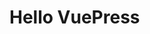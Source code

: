 <!--
 * @Author: gongyuqi
 * @Date: 2021-11-30 12:23:38
 * @LastEditors: gongyuqi
 * @LastEditTime: 2021-12-02 10:21:07
 * @FilePath: /rich1e.me/docs/README.md
-->

# Hello VuePress

<!-- ![VuePress Logo](@images/logo/rich1e.svg) -->
